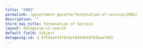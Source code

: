 ```yaml
---
title: "2002"
permalink: /government-gazette/termination-of-service/2002/
description: ""
third_nav_title: Termination of Service
layout: datagovsg-v2-search
default_field: Subject
datagovsg-id: d_9755eafd3f9cbaf845e016f03baa7d92
---
```

